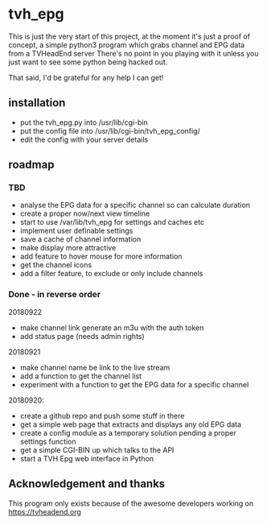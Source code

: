 # tvh_epg

This is just the very start of this project, at the moment it's just a
proof of concept, a simple python3 program which grabs channel and EPG
data from a TVHeadEnd server
 There's no point in you playing with it unless you just
want to see some python being hacked out.

That said, I'd be grateful for any help I can get!


## installation

* put the tvh_epg.py into /usr/lib/cgi-bin
* put the config file into /usr/lib/cgi-bin/tvh_epg_config/
* edit the config with your server details


## roadmap

### TBD

* analyse the EPG data for a specific channel so can calculate duration
* create a proper now/next view timeline
* start to use /var/lib/tvh_epg for settings and caches etc
* implement user definable settings
* save a cache of channel information
* make display more attractive
* add feature to hover mouse for more information
* get the channel icons
* add a filter feature, to exclude or only include channels


### Done - in reverse order

20180922
* make channel link generate an m3u with the auth token
* add status page (needs admin rights)

20180921
* make channel name be link to the live stream
* add a function to get the channel list
* experiment with a function to get the EPG data for a specific channel

20180920:
* create a github repo and push some stuff in there
* get a simple web page that extracts and displays any old EPG data 
* create a config module as a temporary solution pending a proper settings function
* get a simple CGI-BIN up which talks to the API
* start a TVH Epg web interface in Python


## Acknowledgement and thanks

This program only exists because of the awesome developers working on 
https://tvheadend.org


